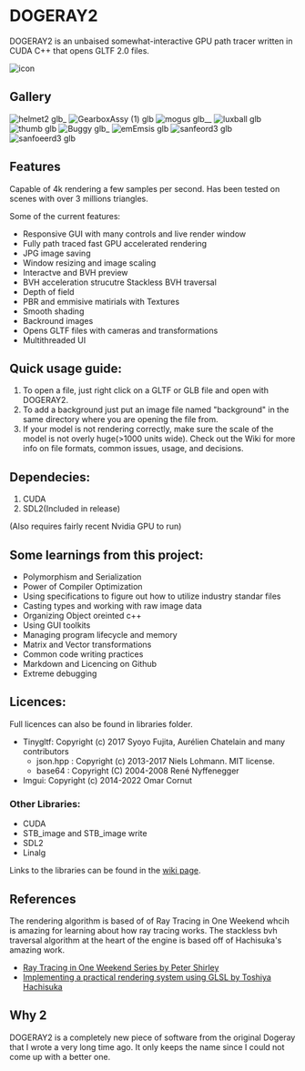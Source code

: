 # DOGERAY2
DOGERAY2 is an unbaised somewhat-interactive GPU path tracer written in CUDA C++ that opens GLTF 2.0 files.

![icon](https://user-images.githubusercontent.com/72355251/162350170-a91185f6-28b2-4b1b-a4b1-8ba6ef63fced.png)


## Gallery
![helmet2 glb_](https://user-images.githubusercontent.com/72355251/161661800-df3f2fca-2034-46a6-b702-e8c6b82af441.jpg)
![GearboxAssy (1) glb](https://user-images.githubusercontent.com/72355251/161661814-e9ddb8ae-53cd-4c35-a5b0-3c3e4ce50bd9.jpg)
![mogus glb__](https://user-images.githubusercontent.com/72355251/161661828-ebbf0937-c3d9-45fe-9c1b-04a4def6ea04.jpg)
![luxball glb](https://user-images.githubusercontent.com/72355251/161661875-63df6d28-b52e-4fe7-b0e1-f6ca7c754d90.jpg)
![thumb glb](https://user-images.githubusercontent.com/72355251/161662100-c9f32d2a-4482-48de-8c8b-896572c94c89.jpg)
![Buggy glb_](https://user-images.githubusercontent.com/72355251/161662110-f6a3a737-bb88-47e9-852c-e7659fb993a6.jpg)
![emEmsis glb](https://user-images.githubusercontent.com/72355251/161662123-0e2f2a36-07ac-458d-a53f-ac24bf7c0262.jpg)
![sanfeord3 glb](https://user-images.githubusercontent.com/72355251/161662151-00874970-4682-4cf4-b90b-a47bcc91224e.jpg)
![sanfoeerd3 glb](https://user-images.githubusercontent.com/72355251/161662170-362b9774-f766-42c8-81b0-30444fd884d6.jpg)

## Features
Capable of 4k rendering a few samples per second. Has been tested on scenes with over 3 millions triangles.

Some of the current features:
* Responsive GUI with many controls and live render window
* Fully path traced fast GPU accelerated rendering
* JPG image saving
* Window resizing and image scaling
* Interactve and BVH preview
* BVH acceleration strucutre Stackless BVH traversal
* Depth of field 
* PBR and emmisive matirials with Textures
* Smooth shading
* Backround images
* Opens GLTF files with cameras and transformations
* Multithreaded UI




## Quick usage guide:
1. To open a file, just right click on a GLTF or GLB file and open with DOGERAY2.
2. To add a background just put an image file named "background" in the same directory where you are opening the file from.
3. If your model is not rendering correctly, make sure the scale of the model is not overly huge(>1000 units wide).
Check out the Wiki for more info on file formats, common issues, usage, and decisions.

## Dependecies:
1. CUDA
2. SDL2(Included in release)

(Also requires fairly recent Nvidia GPU to run)


## Some learnings from this project:
* Polymorphism and Serialization
* Power of Compiler Optimization
* Using specifications to figure out how to utilize industry standar files
* Casting types and working with raw image data
* Organizing Object oreinted c++
* Using GUI toolkits
* Managing program lifecycle and memory
* Matrix and Vector transformations
* Common code writing practices
* Markdown and Licencing on Github
* Extreme debugging

## Licences:
Full licences can also be found in libraries folder.
* Tinygltf: Copyright (c) 2017 Syoyo Fujita, Aurélien Chatelain and many contributors
  * json.hpp : Copyright (c) 2013-2017 Niels Lohmann. MIT license.
  * base64 : Copyright (C) 2004-2008 René Nyffenegger
* Imgui: Copyright (c) 2014-2022 Omar Cornut
### Other Libraries:
* CUDA
* STB_image and STB_image write
* SDL2
* Linalg

Links to the libraries can be found in the [wiki page](https://github.com/PhilipPragerUrbina/DOGERAY2/wiki/Libraries).


  

## References
The rendering algorithm is based of of Ray Tracing in One Weekend whcih is amazing for learning about how ray tracing works. The stackless bvh traversal algorithm at the heart of the engine is based off of Hachisuka's amazing work.
 * [Ray Tracing in One Weekend Series by Peter Shirley](https://raytracing.github.io/)
 * [Implementing a practical rendering system using GLSL by Toshiya Hachisuka](https://cs.uwaterloo.ca/~thachisu/tdf2015.pdf) 
 ## Why 2
 DOGERAY2 is a completely new piece of software from the original Dogeray that I wrote a very long time ago. It only keeps the name since I could not come up with a better one.

